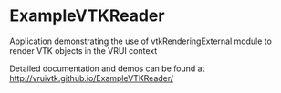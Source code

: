 ExampleVTKReader
=======

Application demonstrating the use of vtkRenderingExternal module to render VTK objects in the VRUI context

Detailed documentation and demos can be found at http://vruivtk.github.io/ExampleVTKReader/
